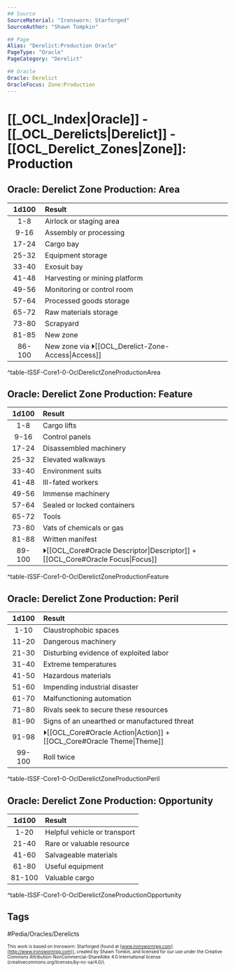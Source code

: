 ```yaml
---
## Source
SourceMaterial: "Ironsworn: Starforged"
SourceAuthor: "Shawn Tompkin"

## Page
Alias: "Derelict:Production Oracle"
PageType: "Oracle"
PageCategory: "Derelict"

## Oracle
Oracle: Derelict
OracleFocus: Zone:Production
---
```

# [[_OCL_Index|Oracle]] - [[_OCL_Derelicts|Derelict]] - [[OCL_Derelict_Zones|Zone]]: Production


## Oracle: Derelict Zone Production: Area
| 1d100 | Result |
|:---:|:--- |
| 1-8 | Airlock or staging area |
| 9-16 | Assembly or processing |
| 17-24 | Cargo bay |
| 25-32 | Equipment storage |
| 33-40 | Exosuit bay |
| 41-48 | Harvesting or mining platform |
| 49-56 | Monitoring or control room |
| 57-64 | Processed goods storage |
| 65-72 | Raw materials storage |
| 73-80 | Scrapyard |
| 81-85 | New zone |
| 86-100 | New zone via ⏵[[OCL_Derelict-Zone-Access\|Access]] |
^table-ISSF-Core1-0-OclDerelictZoneProductionArea

## Oracle: Derelict Zone Production: Feature
| 1d100 | Result |
|:---:|:--- |
| 1-8 | Cargo lifts |
| 9-16 | Control panels |
| 17-24 | Disassembled machinery |
| 25-32 | Elevated walkways |
| 33-40 | Environment suits |
| 41-48 | Ill-fated workers |
| 49-56 | Immense machinery |
| 57-64 | Sealed or locked containers |
| 65-72 | Tools |
| 73-80 | Vats of chemicals or gas |
| 81-88 | Written manifest |
| 89-100 | ⏵[[OCL_Core#Oracle Descriptor\|Descriptor]] + [[OCL_Core#Oracle Focus\|Focus]] |
^table-ISSF-Core1-0-OclDerelictZoneProductionFeature

## Oracle: Derelict Zone Production: Peril
| 1d100 | Result |
|:---:|:--- |
| 1-10 | Claustrophobic spaces |
| 11-20 | Dangerous machinery |
| 21-30 | Disturbing evidence of exploited labor |
| 31-40 | Extreme temperatures |
| 41-50 | Hazardous materials |
| 51-60 | Impending industrial disaster |
| 61-70 | Malfunctioning automation |
| 71-80 | Rivals seek to secure these resources |
| 81-90 | Signs of an unearthed or manufactured threat |
| 91-98 | ⏵[[OCL_Core#Oracle Action\|Action]] + [[OCL_Core#Oracle Theme\|Theme]] |
| 99-100 | Roll twice |
^table-ISSF-Core1-0-OclDerelictZoneProductionPeril

## Oracle: Derelict Zone Production: Opportunity 
| 1d100 | Result |
|:---:|:--- |
| 1-20 | Helpful vehicle or transport |
| 21-40 | Rare or valuable resource |
| 41-60 | Salvageable materials |
| 61-80 | Useful equipment |
| 81-100 | Valuable cargo |
^table-ISSF-Core1-0-OclDerelictZoneProductionOpportunity

## Tags
#Pedia/Oracles/Derelicts 

<font size=-2>This work is based on Ironsworn: Starforged (found at [www.ironswornrpg.com](http://www.ironswornrpg.com)), created by Shawn Tomkin, and licensed for our use under the Creative Commons Attribution-NonCommercial-ShareAlike 4.0 International license  (creativecommons.org/licenses/by-nc-sa/4.0/).</font>